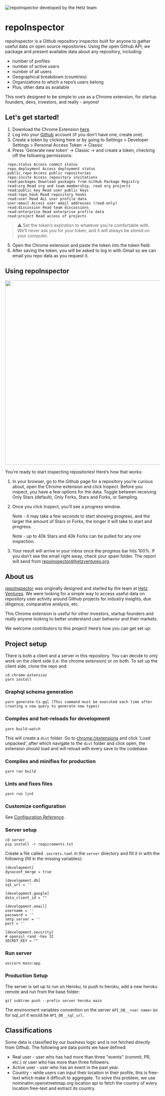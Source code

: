 ![repoInspector developed by the Hetz team](https://uploads-ssl.webflow.com/6315e930d2cfb6827aea22b2/637a1c442913f973713f6c76_repoInspector%20header.gif)

# repoInspector

repoInspector is a Github repository inspector built for anyone to gather useful data on open source repositories. Using the open Github API, we package and present available data about any repository, including:

- number of profiles
- number of active users
- number of all users
- Geographical breakdown (countries)
- Organizations to which a repo’s users belong
- Plus, other data as available

This one’s designed to be simple to use as a Chrome extension, for startup founders, devs, investors, and really - anyone!

## Let's get started!

1. Download the Chrome Extension [here](https://chrome.google.com/webstore/detail/repo-inspector/hogkmljfjdgibeoepenpfggaiipngknb).
2. Log into your [Github](https://github.com/) account (if you don't have one, create one).
3. Create a token by clicking here or by going to Settings > Developer Settings > Personal Access Token -> Classic
4. Press 'Generate new token' -> Classic -> and create a token, checking off the following permissions:

```
 repo:status Access commit status
 repo_deployment Access deployment status
 public_repo Access public repositories
 repo:invite Access repository invitations
 read:packages Download packages from GitHub Package Registry
 read:org Read org and team membership, read org projects
 read:public_key Read user public keys
 read:repo_hook Read repository hooks
 read:user Read ALL user profile data
 user:email Access user email addresses (read-only)
 read:discussion Read team discussions
 read:enterprise Read enterprise profile data
 read:project Read access of projects
```

> :warning: Set the token’s expiration to whatever you’re comfortable with. We’ll never ask you for your token, and it will always be stored on your computer.

5. Open the Chrome extension and paste the token into the token field.
6. After saving the token, you will be asked to log in with Gmail so we can email you repo data as you request it.

## Using repoInspector

<img width="600" src="https://uploads-ssl.webflow.com/6315e930d2cfb6827aea22b2/6390fbae89bf4f461c5c41b5_repoInspector%20screenshots%20for%20Chrome.gif">

You’re ready to start inspecting repositories! Here’s how that works:

1. In your browser, go to the Github page for a repository you’re curious about, open the Chrome extension and click Inspect.
   Before you inspect, you have a few options for the data. Toggle between receiving Only Stars (default), Only Forks, Stars and Forks, or Sampling.
2. Once you click Inspect, you’ll see a progress window.

   Note - it may take a few seconds to start showing progress, and the larger the amount of Stars or Forks, the longer it will take to start and progress.

   Note - up to 40k Stars and 40k Forks can be pulled for any one inspection.

3. Your result will arrive in your inbox once the progress bar hits 100%.
   If you don't see the email right away, check your spam folder. The report will send from repoinspector@hetzventures.org.

## About us

[repoInspector](https://chrome.google.com/webstore/detail/repo-inspector/hogkmljfjdgibeoepenpfggaiipngknb) was originally designed and started by the team at [Hetz Ventures](https://www.hetz.vc/). We were looking for a simple way to access useful data on repository user activity around Github projects for industry insights, due diligence, comparative analysis, etc.

This Chrome extension is useful for other investors, startup founders and really anyone looking to better understand user behavior and their markets.

We welcome contributors to this project! Here’s how you can get set up:

## Project setup

There is both a client and a server in this repository. You can decide to only work on the client side (i.e. the chrome extension) or on both.
To set up the client side, clone the repo and:

```
cd chrome-extension
yarn install
```

### Graphql schema generation

```
yarn generate-ts-gql (This command must be executed each time after creating a new query to generate new types)
```

### Compiles and hot-reloads for development

```
yarn build-watch
```

This will create a `dist` folder. Go to [chrome://extensions](chrome://extensions) and click 'Load unpacked', after which navigate to the `dist` folder and click open, the extension should load and will reload with every save to the codebase.

### Compiles and minifies for production

```
yarn run build
```

### Lints and fixes files

```
yarn run lint
```

### Customize configuration

See [Configuration Reference](https://cli.vuejs.org/config/).

### Server setup

```
cd server
pip install -r requirements.txt
```

Create a file called `.secrets.toml` in the `server` directory and fill it in with the following (fill in the missing variables):

```
[development]
dynaconf_merge = true

[development.db]
sql_url = ''

[development.google]
data_client_id = ""

[development.email]
username = ''
password = ''
smtp_server = ''
port = ''

[development.security]
# openssl rand -hex 32
SECRET_KEY = ""
```

### Run server

```
uvicorn main:app
```

### Production Setup

The server is set up to run on Heroku, to push to heroku, add a new heroku remote and run from the base folder:

```
git subtree push --prefix server heroku main
```

The environment variables convention on the server `API_DB__<var name>` so for sql_url it would be `API_DB__sql_url`.

## Classifications

Some data is classified by our business logic and is not fetched directly from Github. The following are data points we have defined:

- Real user - user who has had more than three "events" (commit, PR, etc.) or user who has more than three followers.
- Active user - user who has an event in the past year.
- Country - while users can input their location in their profile, this is free-text which make it difficult to aggregate. To solve this problem, we use nominatim.openstreetmap.org location api to fetch the country of every location free-text and extract its country.
